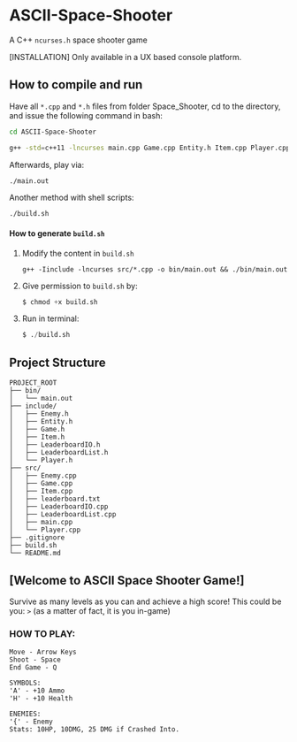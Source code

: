 # ASCII-Space-Shooter

A C++ `ncurses.h` space shooter game

[INSTALLATION]
Only available in a UX based console platform.

## How to compile and run

Have all `*.cpp` and `*.h` files from folder Space_Shooter, cd to the directory, and issue the following command in bash:
```bash
cd ASCII-Space-Shooter

g++ -std=c++11 -lncurses main.cpp Game.cpp Entity.h Item.cpp Player.cpp Enemy.cpp LeaderboardList.cpp LeaderboardIO.cpp -o main.out
```
Afterwards, play via:
```bash
./main.out
```

Another method with shell scripts:
```shell
./build.sh
```

#### How to generate `build.sh`

1. Modify the content in `build.sh`
    ```shell
    g++ -Iinclude -lncurses src/*.cpp -o bin/main.out && ./bin/main.out
    ```
2. Give permission to `build.sh` by:
    ```s
    $ chmod +x build.sh
    ```
3. Run in terminal:
    ```s
    $ ./build.sh
    ```

## Project Structure
```
PROJECT_ROOT
├── bin/
│   └── main.out
├── include/
│   ├── Enemy.h
│   ├── Entity.h
│   ├── Game.h
│   ├── Item.h
│   ├── LeaderboardIO.h
│   ├── LeaderboardList.h
│   └── Player.h
├── src/
│   ├── Enemy.cpp
│   ├── Game.cpp
│   ├── Item.cpp
│   ├── leaderboard.txt
│   ├── LeaderboardIO.cpp
│   ├── LeaderboardList.cpp
│   ├── main.cpp
│   └── Player.cpp
├── .gitignore
├── build.sh
└── README.md
```

## [Welcome to ASCII Space Shooter Game!]

Survive as many levels as you can and achieve a high score! This could be you: `>` (as a matter of fact, it is you in-game)

### HOW TO PLAY:
```
Move - Arrow Keys
Shoot - Space
End Game - Q

SYMBOLS:
'A' - +10 Ammo
'H' - +10 Health

ENEMIES:
'{' - Enemy
Stats: 10HP, 10DMG, 25 DMG if Crashed Into.
```
